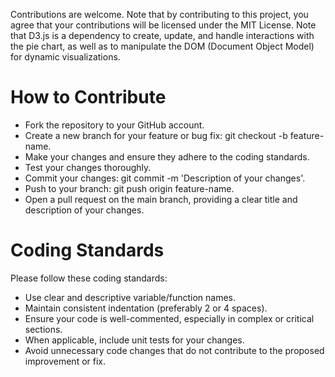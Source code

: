 Contributions are welcome. Note that by contributing to this project, you agree that your contributions will be licensed under the MIT License. Note that D3.js is a dependency to create, update, and handle interactions with the pie chart, as well as to manipulate the DOM (Document Object Model) for dynamic visualizations.

# How to Contribute
* Fork the repository to your GitHub account.
* Create a new branch for your feature or bug fix: git checkout -b feature-name.
* Make your changes and ensure they adhere to the coding standards.
* Test your changes thoroughly.
* Commit your changes: git commit -m 'Description of your changes'.
* Push to your branch: git push origin feature-name.
* Open a pull request on the main branch, providing a clear title and description of your changes.

# Coding Standards
Please follow these coding standards:

* Use clear and descriptive variable/function names.
* Maintain consistent indentation (preferably 2 or 4 spaces).
* Ensure your code is well-commented, especially in complex or critical sections.
* When applicable, include unit tests for your changes.
* Avoid unnecessary code changes that do not contribute to the proposed improvement or fix.
